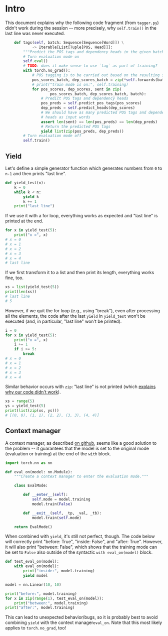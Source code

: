 # Intro

This document explains why the following code fragment (from `tagger.py`)
didn't work during the session -- more precisely, why `self.train()` in the
last line was never executed.
```python
    def tags(self, batch: Sequence[Sequence[Word]]) \
            -> Iterable[List[Tuple[POS, Head]]]:
        """Predict the POS tags and dependency heads in the given batch."""
        # Turn evaluation mode on
        self.eval()
        # TODO: does it make sense to use `tag` as part of training?
        with torch.no_grad():
            # POS tagging is to be carried out based on the resulting scores
            pos_scores_batch, dep_scores_batch = zip(*self.forwards(batch))
            # print("train mode is on:", self.training)
            for pos_scores, dep_scores, sent in zip(
                    pos_scores_batch, dep_scores_batch, batch):
                # Predict POS tags and dependency heads
                pos_preds = self.predict_pos_tags(pos_scores)
                dep_preds = self.predict_heads(dep_scores)
                # We should have as many predicted POS tags and dependency
                # heads as input words
                assert len(sent) == len(pos_preds) == len(dep_preds)
                # Return the predicted POS tags
                yield list(zip(pos_preds, dep_preds))
        # Turn evaluation mode off
        self.train()
```

## Yield

Let's define a simple generator function which generates numbers from `0` to
`n-1` and then prints "last line".
```python
def yield_test(n):
    k = 0
    while k < n:
        yield k
        k += 1
    print("last line")
```

If we use it with a for loop, everything works as expected and "last line" is
printed at the end.
```python
for x in yield_test(5):
    print("x =", x)
# x = 0
# x = 1
# x = 2
# x = 3
# x = 4
# last line
```

If we first transform it to a list and then print its length, everything works
fine, too.
```python
xs = list(yield_test(5))
print(len(xs))
# last line
# 5
```


However, if we quit the for loop (e.g., using "break"), even after processing
all the elements, the code after the last `yield` in `yield_test` won't be
executed (and, in particular, "last line" won't be printed).
```python
i = 0
for x in yield_test(5):
    print("x =", x)
    i += 1
    if i >= 5:
        break
# x = 0
# x = 1
# x = 2
# x = 3
# x = 4
```

Similar behavior occurs with `zip`: "last line" is not printed
(which [explains why our code didn't work](https://github.com/kawu/hhu-dl-materials/blob/bf83a277a522ab6100f4feaf8aafdac789dfa1ff/universal-pos-deps/tagger.py#L281-L283)).
```python
xs = range(5)
ys = yield_test(5)
print(list(zip(xs, ys)))
# [(0, 0), (1, 1), (2, 2), (3, 3), (4, 4)]
```


## Context manager

A context manager, as described [on github](https://github.com/kawu/hhu-dl-materials/blob/master/high-api/dropout.md#using-with), seems like a good solution to
the problem -- it guarantees that the model is set to the original mode
(evaluation or training) at the end of the `with` block.
```python
import torch.nn as nn

def eval_on(model: nn.Module):
    """Create a context manager to enter the evaluation mode."""

    class EvalMode:

        def __enter__(self):
            self.mode = model.training
            model.train(False)

        def __exit__(self, _tp, _val, _tb):
            model.train(self.mode)

    return EvalMode()
```

When combined with `yield`, it's still not perfect, though.  The code below
will correctly print "before: True", "inside: False", and "after: True".
However, it will also print "between: False", which shows that the training
mode can be set to `False` also outside of the syntactic `with eval_on(model)`
block.
```python
def test_eval_on(model):
    with eval_on(model):
        print("inside:", model.training)
        yield model

model = nn.Linear(10, 10)

print("before:", model.training)
for x in zip(range(1), test_eval_on(model)):
    print("between:", model.training)
print("after:", model.training)
```

This can lead to unexpected behavior/bugs, so it is probably best to avoid
combining `yield` with the context manager`eval_on`.  Note that this most
likely applies to `torch.no_grad`, too!

<!---
This suggests that `with torch.no_grad` used
[in our code](https://github.com/kawu/hhu-dl-materials/blob/bf83a277a522ab6100f4feaf8aafdac789dfa1ff/universal-pos-deps/tagger.py#L204) is not perfectly safe either, since `yield` is used within the
corresponding syntactic block.  Theoretically, `yield` could cause a kind of a
leakage: the gradient-calculating machinery could be turned off outside of the
`with` block.  This suggests that we should rewrite the tagging method to move
`torch.no_grad` one level lower.
-->

